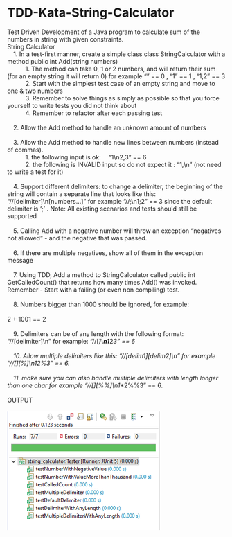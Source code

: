 # TDD-Kata-String-Calculator<br/>
Test Driven Development of a Java program to calculate sum of the numbers in string with given constraints. <br/>
String Calculator<br/>
 &emsp;1. In a test-first manner, create a simple class class StringCalculator
with a method public int Add(string numbers)<br/>
       &emsp;&emsp;&emsp;1. The method can take 0, 1 or 2 numbers, and will return their sum
       (for an empty string it will return 0)
       for example
       “” == 0 , “1” == 1 , “1,2” == 3<br/>
       &emsp;&emsp;&emsp;2. Start with the simplest test case of an empty string and move to one & two
       numbers<br/>
       &emsp;&emsp;&emsp;3. Remember to solve things as simply as possible so that you force yourself to
       write tests you did not think about<br/>
       &emsp;&emsp;&emsp;4. Remember to refactor after each passing test<br/><br/>
&emsp;2. Allow the Add method to handle an unknown amount of numbers<br/><br/>
&emsp;3. Allow the Add method to handle new lines between numbers (instead of commas).<br/>
      &emsp;&emsp;&emsp;1. the following input is ok: &emsp;“1\n2,3” == 6<br/>
      &emsp;&emsp;&emsp;2. the following is INVALID input so do not expect it : “1,\n” (not need to write a
      test for it)<br/><br/>
&emsp;4. Support different delimiters:
to change a delimiter, the beginning of the string will contain a separate line
that looks like this:
“//[delimiter]\n[numbers…]”
for example
“//;\n1;2” == 3
since the default delimiter is ‘;’ .
Note: All existing scenarios and tests should still be supported<br/><br/>
&emsp;5. Calling Add with a negative number will throw an exception “negatives not allowed” -
and the negative that was passed.<br/><br/>
&emsp;6. If there are multiple negatives, show all of them in the exception message<br/><br/>
&emsp;7. Using TDD, Add a method to StringCalculator
called public int GetCalledCount()
that returns how many times Add() was invoked.
&emsp;&emsp;&emsp;Remember - Start with a failing (or even non compiling) test.<br/><br/>
&emsp;8. Numbers bigger than 1000 should be ignored, for example:<br/><br/>
2 + 1001 == 2<br/><br/>
&emsp;9. Delimiters can be of any length with the following format:
“//[delimiter]\n”
for example:
“//[***]\n1***2***3” == 6<br/><br/>
&emsp;10. Allow multiple delimiters like this:
“//[delim1][delim2]\n”
for example
“//[*][%]\n1*2%3” == 6.<br/><br/>
&emsp;11. make sure you can also handle multiple delimiters with length longer than one char
for example
“//[**][%%]\n1**2%%3” == 6.<br/><br/>
OUTPUT<br/><br/>
![alt text](https://github.com/neerajkumar78/TDD-Kata-String-Calculator/blob/master/image/Capture.PNG)
